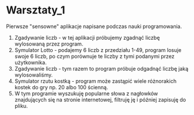 # Warsztaty_1
Pierwsze "sensowne" aplikacje napisane podczas nauki programowania. 

1. Zgadywanie liczb - w tej aplikacji próbujemy zgadnąć liczbę wylosowaną przez program.
2. Symulator Lotto - podajemy 6 liczb z przedziału 1-49, program losuje swoje 6 liczb, 
po czym porównuje te liczby z tymi podanymi przez użytkownika. 
3. Zgadywanie liczb - tym razem to program próbuje odgadnąć liczbę jaką wylosowaliśmy.
4. Symulator rzutu kostką - program może zastąpić wiele różnorakich kostek do gry np. 20 albo 100 ścienną.
5. W tym programie wyszukuję popularne słowa z nagłowków znajdujących się na stronie internetowej, 
filtruję ję i później zapisuję do pliku. 
